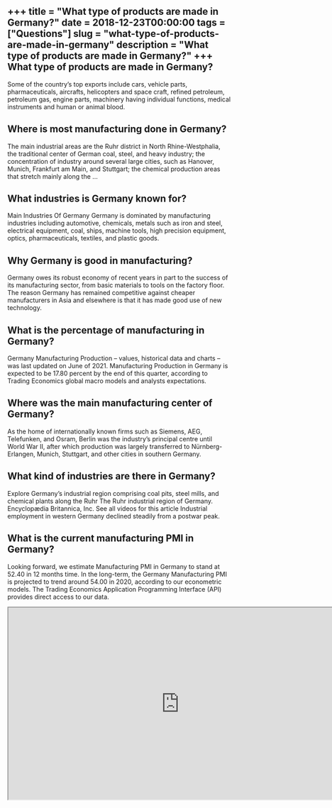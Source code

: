 +++
title = "What type of products are made in Germany?"
date = 2018-12-23T00:00:00
tags = ["Questions"]
slug = "what-type-of-products-are-made-in-germany"
description = "What type of products are made in Germany?"
+++
What type of products are made in Germany?
------------------------------------------

Some of the country’s top exports include cars, vehicle parts, pharmaceuticals, aircrafts, helicopters and space craft, refined petroleum, petroleum gas, engine parts, machinery having individual functions, medical instruments and human or animal blood.

Where is most manufacturing done in Germany?
--------------------------------------------

The main industrial areas are the Ruhr district in North Rhine-Westphalia, the traditional center of German coal, steel, and heavy industry; the concentration of industry around several large cities, such as Hanover, Munich, Frankfurt am Main, and Stuttgart; the chemical production areas that stretch mainly along the …

What industries is Germany known for?
-------------------------------------

Main Industries Of Germany Germany is dominated by manufacturing industries including automotive, chemicals, metals such as iron and steel, electrical equipment, coal, ships, machine tools, high precision equipment, optics, pharmaceuticals, textiles, and plastic goods.

Why Germany is good in manufacturing?
-------------------------------------

Germany owes its robust economy of recent years in part to the success of its manufacturing sector, from basic materials to tools on the factory floor. The reason Germany has remained competitive against cheaper manufacturers in Asia and elsewhere is that it has made good use of new technology.

What is the percentage of manufacturing in Germany?
---------------------------------------------------

Germany Manufacturing Production – values, historical data and charts – was last updated on June of 2021. Manufacturing Production in Germany is expected to be 17.80 percent by the end of this quarter, according to Trading Economics global macro models and analysts expectations.

Where was the main manufacturing center of Germany?
---------------------------------------------------

As the home of internationally known firms such as Siemens, AEG, Telefunken, and Osram, Berlin was the industry’s principal centre until World War II, after which production was largely transferred to Nürnberg-Erlangen, Munich, Stuttgart, and other cities in southern Germany.

What kind of industries are there in Germany?
---------------------------------------------

Explore Germany’s industrial region comprising coal pits, steel mills, and chemical plants along the Ruhr The Ruhr industrial region of Germany. Encyclopædia Britannica, Inc. See all videos for this article Industrial employment in western Germany declined steadily from a postwar peak.

What is the current manufacturing PMI in Germany?
-------------------------------------------------

Looking forward, we estimate Manufacturing PMI in Germany to stand at 52.40 in 12 months time. In the long-term, the Germany Manufacturing PMI is projected to trend around 54.00 in 2020, according to our econometric models. The Trading Economics Application Programming Interface (API) provides direct access to our data.

<iframe allow="accelerometer; autoplay; clipboard-write; encrypted-media; gyroscope; picture-in-picture" allowfullscreen="" class="__youtube_prefs__  epyt-is-override  no-lazyload" data-no-lazy="1" data-origheight="433" data-origwidth="770" data-skipgform_ajax_framebjll="" height="433" id="_ytid_97051" loading="lazy" src="https://www.youtube.com/embed/CAbcHMOwobg?enablejsapi=1&autoplay=0&cc_load_policy=0&cc_lang_pref=&iv_load_policy=1&loop=0&modestbranding=0&rel=1&fs=1&playsinline=0&autohide=2&theme=dark&color=red&controls=1&" title="YouTube player" width="770"></iframe>